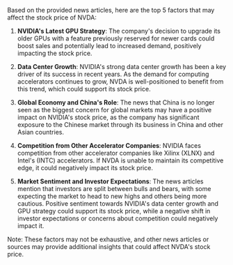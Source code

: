 Based on the provided news articles, here are the top 5 factors that may affect the stock price of NVDA:

1. **NVIDIA's Latest GPU Strategy**: The company's decision to upgrade its older GPUs with a feature previously reserved for newer cards could boost sales and potentially lead to increased demand, positively impacting the stock price.

2. **Data Center Growth**: NVIDIA's strong data center growth has been a key driver of its success in recent years. As the demand for computing accelerators continues to grow, NVDA is well-positioned to benefit from this trend, which could support its stock price.

3. **Global Economy and China's Role**: The news that China is no longer seen as the biggest concern for global markets may have a positive impact on NVIDIA's stock price, as the company has significant exposure to the Chinese market through its business in China and other Asian countries.

4. **Competition from Other Accelerator Companies**: NVIDIA faces competition from other accelerator companies like Xilinx (XLNX) and Intel's (INTC) accelerators. If NVDA is unable to maintain its competitive edge, it could negatively impact its stock price.

5. **Market Sentiment and Investor Expectations**: The news articles mention that investors are split between bulls and bears, with some expecting the market to head to new highs and others being more cautious. Positive sentiment towards NVIDIA's data center growth and GPU strategy could support its stock price, while a negative shift in investor expectations or concerns about competition could negatively impact it.

Note: These factors may not be exhaustive, and other news articles or sources may provide additional insights that could affect NVDA's stock price.